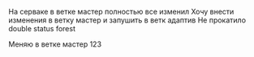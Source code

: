 На серваке в ветке мастер полностью все изменил
Хочу внести изменения в ветку мастер и запушить в ветк адаптив
Не прокатило
double status
forest

Меняю в ветке мастер
123